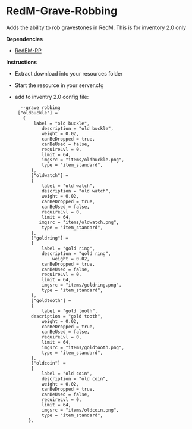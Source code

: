 # RedM-Grave-Robbing
Adds the ability to rob gravestones in RedM.
This is for inventory 2.0 only

**Dependencies**

- [RedEM-RP](https://github.com/RedEM-RP/redem_roleplay)

**Instructions**

- Extract download into your resources folder
- Start the resource in your server.cfg
- add to inventry 2.0 config file:

		--grave robbing
	   ["oldbuckle"] =
   		 {
   		     label = "old buckle",
     			description = "old buckle",
		        weight = 0.02,
 		        canBeDropped = true,
      			canBeUsed = false,
		        requireLvl = 0,
		        limit = 64,
		        imgsrc = "items/oldbuckle.png",
		        type = "item_standard",
		    },	   
		    ["oldwatch"] =
		    {
		        label = "old watch",
		        description = "old watch",
		        weight = 0.02,
		        canBeDropped = true,
		        canBeUsed = false,
		        requireLvl = 0,
		        limit = 64,
 		       imgsrc = "items/oldwatch.png",
		        type = "item_standard",
		    },	   
		    ["goldring"] =
		    {
		        label = "gold ring",
		        description = "gold ring",
       		        weight = 0.02,
 		        canBeDropped = true,
		        canBeUsed = false,
		        requireLvl = 0,
		        limit = 64,
		        imgsrc = "items/goldring.png",
		        type = "item_standard",
		    },	   
		    ["goldtooth"] =
		    {
		        label = "gold tooth",
 			description = "gold tooth",
		        weight = 0.02,
		        canBeDropped = true,
		        canBeUsed = false,
		        requireLvl = 0,
 		        limit = 64,
		        imgsrc = "items/goldtooth.png",
		        type = "item_standard",
		    },	
		    ["oldcoin"] =
		    {
		        label = "old coin",
 		        description = "old coin",
  		        weight = 0.02,
  		        canBeDropped = true,
		        canBeUsed = false,
  		        requireLvl = 0,
		        limit = 64,
		        imgsrc = "items/oldcoin.png",
		        type = "item_standard",
 		   },
